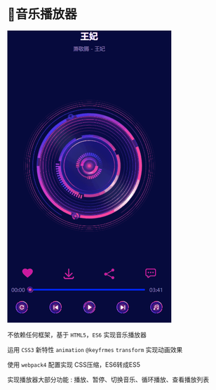 # 🎵音乐播放器
![main](./images/demo2.gif)

不依赖任何框架，基于 `HTML5`，`ES6` 实现音乐播放器

运用 `CSS3` 新特性 `animation` `@keyfrmes` `transform` 实现动画效果

使用 `webpack4` 配置实现 CSS压缩，ES6转成ES5 

实现播放器大部分功能 : 播放、暂停、切换音乐、循环播放、查看播放列表
